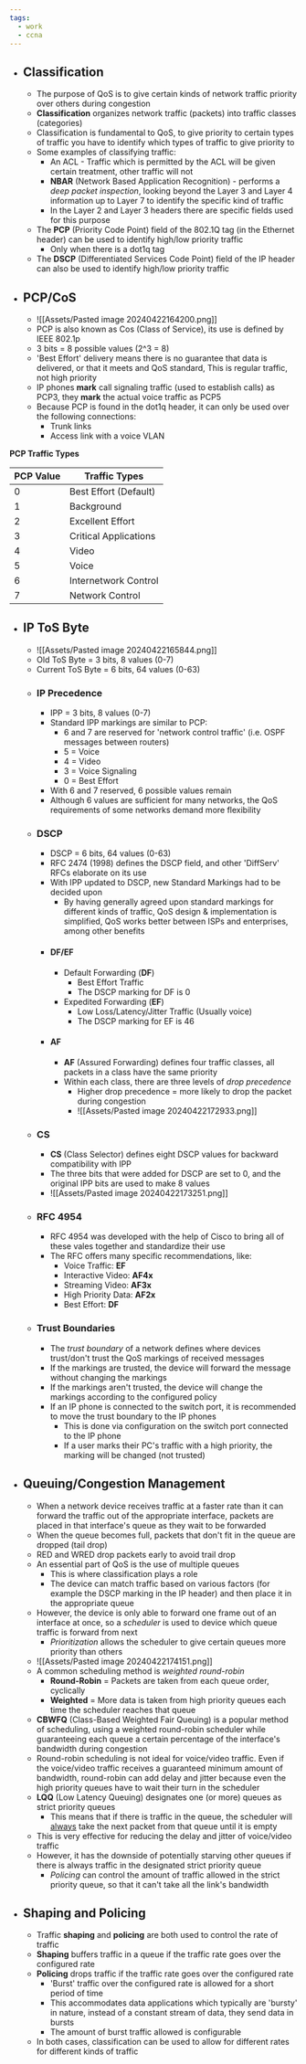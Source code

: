 ```yaml
---
tags:
  - work
  - ccna
---
```

- ## Classification
	- The purpose of QoS is to give certain kinds of network traffic priority over others during congestion
	- **Classification** organizes network traffic (packets) into traffic classes (categories)
	- Classification is fundamental to QoS, to give priority to certain types of traffic you have to identify which types of traffic to give priority to
	- Some examples of classifying traffic:
		- An ACL - Traffic which is permitted by the ACL will be given certain treatment, other traffic will not
		- **NBAR** (Network Based Application Recognition) - performs a *deep packet inspection*, looking beyond the Layer 3 and Layer 4 information up to Layer 7 to identify the specific kind of traffic
		- In the Layer 2 and Layer 3 headers there are specific fields used for this purpose
	- The **PCP** (Priority Code Point) field of the 802.1Q tag (in the Ethernet header) can be used to identify high/low priority traffic
		- Only when there is a dot1q tag
	- The **DSCP** (Differentiated Services Code Point) field of the IP header can also be used to identify high/low priority traffic
- ## PCP/CoS
	- ![[Assets/Pasted image 20240422164200.png]]
	- PCP is also known as Cos (Class of Service), its use is defined by IEEE 802.1p
	- 3 bits = 8 possible values (2^3 = 8)
	- 'Best Effort' delivery means there is no guarantee that data is delivered, or that it meets and QoS standard, This is regular traffic, not high priority
	- IP phones **mark** call signaling traffic (used to establish calls) as PCP3, they **mark** the actual voice traffic as PCP5
	- Because PCP is found in the dot1q header, it can only be used over the following connections:
		- Trunk links
		- Access link with a voice VLAN

**PCP Traffic Types**

| PCP Value | Traffic Types         |
| --------- | --------------------- |
| 0         | Best Effort (Default) |
| 1         | Background            |
| 2         | Excellent Effort      |
| 3         | Critical Applications |
| 4         | Video                 |
| 5         | Voice                 |
| 6         | Internetwork Control  |
| 7         | Network Control       |
- ## IP ToS Byte
	- ![[Assets/Pasted image 20240422165844.png]]
	- Old ToS Byte = 3 bits, 8 values (0-7)
	- Current ToS Byte = 6 bits, 64 values (0-63)
	- ### IP Precedence
		- IPP = 3 bits, 8 values (0-7)
		- Standard IPP markings are similar to PCP:
			- 6 and 7 are reserved for 'network control traffic' (i.e. OSPF messages between routers)
			- 5 = Voice
			- 4 = Video
			- 3 = Voice Signaling
			- 0 = Best Effort
		- With 6 and 7 reserved, 6 possible values remain
		- Although 6 values are sufficient for many networks, the QoS requirements of some networks demand more flexibility
	- ### DSCP
		- DSCP = 6 bits, 64 values (0-63)
		- RFC 2474 (1998) defines the DSCP field, and other 'DiffServ' RFCs elaborate on its use
		- With IPP updated to DSCP, new Standard Markings had to be decided upon
			- By having generally agreed upon standard markings for different kinds of traffic, QoS design & implementation is simplified, QoS works better between ISPs and enterprises, among other benefits
		- #### DF/EF
			- Default Forwarding (**DF**)
				- Best Effort Traffic
				- The DSCP marking for DF is 0
			- Expedited Forwarding (**EF**)
				- Low Loss/Latency/Jitter Traffic (Usually voice)
				- The DSCP marking for EF is 46
		- #### AF
			- **AF** (Assured Forwarding) defines four traffic classes, all packets in a class have the same priority
			- Within each class, there are three levels of *drop precedence*
				- Higher drop precedence = more likely to drop the packet during congestion
				- ![[Assets/Pasted image 20240422172933.png]]
	- ### CS
		- **CS** (Class Selector) defines eight DSCP values for backward compatibility with IPP
		- The three bits that were added for DSCP are set to 0, and the original IPP bits are used to make 8 values
		- ![[Assets/Pasted image 20240422173251.png]]
	- ### RFC 4954
		- RFC 4954 was developed with the help of Cisco to bring all of these vales together and standardize their use
		- The RFC offers many specific recommendations, like:
			- Voice Traffic: **EF**
			- Interactive Video: **AF4x**
			- Streaming Video: **AF3x**
			- High Priority Data: **AF2x**
			- Best Effort: **DF**
	- ### Trust Boundaries
		- The *trust boundary* of a network defines where devices trust/don't trust  the QoS markings of received messages
		- If the markings are trusted, the device will forward the message without changing the markings
		- If the markings aren't trusted, the device will change the markings according to the configured policy
		- If an IP phone is connected to the switch port, it is recommended to move the trust boundary to the IP phones
			- This is done via configuration on the switch port connected to the IP phone
			- If a user marks their PC's traffic with a high priority, the marking will be changed (not trusted)
- ## Queuing/Congestion Management
	- When a network device receives traffic at a faster rate than it can forward the traffic out of the appropriate interface, packets are placed in that interface's queue as they wait to be forwarded
	- When the queue becomes full, packets that don't fit in the queue are dropped (tail drop)
	- RED and WRED drop packets early to avoid trail drop
	- An essential part of QoS is the use of multiple queues
		- This is where classification plays a role
		- The device can match traffic based on various factors (for example the DSCP marking in the IP header) and then place it in the appropriate queue
	- However, the device is only able to forward one frame out of an interface at once, so a *scheduler* is used to device which queue traffic is forward from next
		- *Prioritization* allows the scheduler to give certain queues more priority than others
	- ![[Assets/Pasted image 20240422174151.png]]
	- A common scheduling method is *weighted round-robin*
		- **Round-Robin** = Packets are taken from each queue order, cyclically
		- **Weighted** = More data is taken from high priority queues each time the scheduler reaches that queue
	- **CBWFQ** (Class-Based Weighted Fair Queuing) is a popular method of scheduling, using a weighted round-robin scheduler while guaranteeing each queue a certain percentage of the interface's bandwidth during congestion
	- Round-robin scheduling is not ideal for voice/video traffic. Even if the voice/video traffic receives a guaranteed minimum amount of bandwidth, round-robin can add delay and jitter because even the high priority queues have to wait their turn in the scheduler
	- **LQQ** (Low Latency Queuing) designates one (or more) queues as strict priority queues
		- This means that if there is traffic in the queue, the scheduler will <u>always</u> take the next packet from that queue until it is empty
	- This is very effective for reducing the delay and jitter of voice/video traffic
	- However, it has the downside of potentially starving other queues if there is always traffic in the designated strict priority queue
		- *Policing* can control the amount of traffic allowed in the strict priority queue, so that it can't take all the link's bandwidth
- ## Shaping and Policing
	- Traffic **shaping** and **policing** are both used to control the rate of traffic
	- **Shaping** buffers traffic in a queue if the traffic rate goes over the configured rate
	- **Policing** drops traffic if the traffic rate goes over the configured rate
		- 'Burst' traffic over the configured rate is allowed for a short period of time
		- This accommodates data applications which typically are 'bursty' in nature, instead of a constant stream of data, they send data in bursts
		- The amount of burst traffic allowed is configurable
	- In both cases, classification can be used to allow for different rates for different kinds of traffic